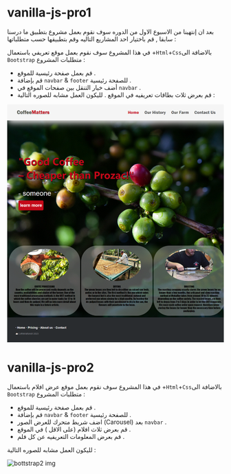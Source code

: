 # vanilla-js-pro1
بعد ان إنتهينا من الاسبوع الاول من الدوره سوف نقوم بعمل مشروع بتطبيق ما درسنا سابقا , قم باختيار احد المشاريع التاليه وقم بتطبيقها حسب متطلباتها :


في هذا المشروع سوف نقوم بعمل موقع تعريفي  باستعمال +`Html`+`Css`بالاضافة الى `Bootstrap` متطلبات المشروع :
* قم بعمل صفحة رئيسية للموقع .
* قم بإضافة `navbar` & `footer` للصفحة رئيسية .
* أضف خيار التنقل بين صفحات الموقع في `navbar` .
* قم بعرض ثلاث بطاقات تعريفيه في الموقع .
لليكون العمل مشابه للصوره التالية :   

   
![bootstrap img](./img/111.png)

# vanilla-js-pro2

في هذا المشروع سوف نقوم بعمل موقع عرض افلام  باستعمال +`Html`+`Css`بالاضافة الى `Bootstrap` متطلبات المشروع :

* قم بعمل صفحة رئيسية للموقع .
* قم بإضافة `navbar` & `footer` للصفحة رئيسية .
* اضف شريط متحرك للعرض الصور (Carousel) بعد `navbar` .
* قم بعرض ثلاث افلام  (على الاقل ) في الموقع .
* قم بعرض المعلومات  التعريفيه عن كل فلم  .
  
لليكون العمل مشابه للصوره التالية :
   
![bottstrap2 img](https://raw.githubusercontent.com/Tuwaiq-Academy-Training/Advanced-CSS-Bootstrap-HW/main/Movies.png)



